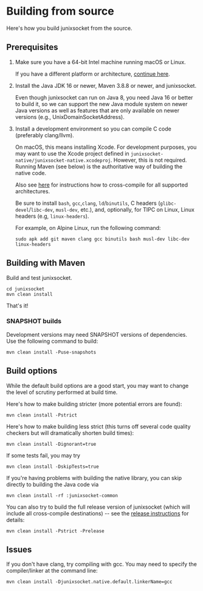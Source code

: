 # Building from source

Here's how you build junixsocket from the source.

## Prerequisites
 
 1. Make sure you have a 64-bit Intel machine running macOS or Linux.
 
    If you have a different platform or architecture, [continue here](customarch.html).
 
 2. Install the Java JDK 16 or newer, Maven 3.8.8 or newer, and junixsocket.
 
    Even though junixsocket can run on Java 8, you need Java 16 or better to build it, so we can
    support the new Java module system on newer Java versions as well as features that are only
    available on newer versions (e.g., UnixDomainSocketAddress).
 
 3. Install a development environment so you can compile C code (preferably clang/llvm).
 
    On macOS, this means installing Xcode.
    For development purposes, you may want to use the Xcode project defined in `junixsocket-native/junixsocket-native.xcodeproj`.
    However, this is not required. Running Maven (see below) is the authoritative way of building the native code.

    Also see [here](crosscomp.html) for instructions how to cross-compile for all supported architectures.

    Be sure to install `bash`, `gcc`,`clang`, `ld`/`binutils`, C headers (`glibc-devel`/`libc-dev`, `musl-dev`, etc.), and, optionally, for TIPC on Linux, Linux headers (e.g, `linux-headers`).

    For example, on Alpine Linux, run the following command:

		sudo apk add git maven clang gcc binutils bash musl-dev libc-dev linux-headers

## Building with Maven

Build and test junixsocket.

    cd junixsocket
    mvn clean install

That's it!

### SNAPSHOT builds

Development versions may need SNAPSHOT versions of dependencies. Use the following command to build:

    mvn clean install -Puse-snapshots

## Build options

While the default build options are a good start, you may want to change the level of scrutiny performed at build time.

Here's how to make building stricter (more potential errors are found):

    mvn clean install -Pstrict

Here's how to make building less strict (this turns off several code quality checkers but will dramatically shorten build times):

    mvn clean install -Dignorant=true

If some tests fail, you may try

    mvn clean install -DskipTests=true

If you're having problems with building the native library, you can skip directly to building the Java code via

    mvn clean install -rf :junixsocket-common

You can also try to build the full release version of junixsocket (which will include all cross-compile destinations) -- see the [release instructions](release.html) for details:

    mvn clean install -Pstrict -Prelease

## Issues

If you don't have clang, try compiling with gcc. You may need to specify the compiler/linker at the command line:

    mvn clean install -Djunixsocket.native.default.linkerName=gcc
